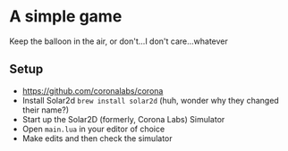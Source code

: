 # A simple game

Keep the balloon in the air, or don't...I don't care...whatever

## Setup

- <https://github.com/coronalabs/corona>
- Install Solar2d `brew install solar2d` (huh, wonder why they changed their name?)
- Start up the Solar2D (formerly, Corona Labs) Simulator
- Open `main.lua` in your editor of choice
- Make edits and then check the simulator

